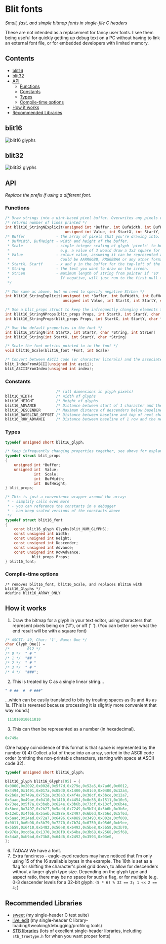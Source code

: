 # Blit fonts
 _Small, fast, and simple bitmap fonts in single-file C headers_

These are not intended as a replacement for fancy user fonts.
I see them being useful for quickly getting up debug text on a PC without having to link an external font file, or for embedded developers with limited memory.

## Contents
- [blit16](#blit16)
- [blit32](#blit32)
- [API](#api)
	- [Functions](#functions)
	- [Constants](#constants)
	- [Types](#types)
	- [Compile-time options](#compile-time-options)
- [How it works](#how-it-works)
- [Recommended Libraries](#recommended-libraries)

## blit16
![blit16 glyphs](img/blit16.png)

## blit32
![blit32 glyphs](img/blit32.png)

## API
_Replace the prefix if using a different font._

### Functions
``` c
/* Draw strings into a uint-based pixel buffer. Overwrites any pixels drawn to (no alpha). */
/* returns number of lines printed */
int blit16_StringNExplicit(unsigned int *Buffer, int BufWidth, int BufHeight, int Scale,
                           unsigned int Value, int StartX, int StartY, char *String, int StrLen);
/* Buffer              - the array of pixels that you're drawing into.
 * BufWidth, BufHeight - width and height of the buffer.
 * Scale               - simple integer scaling of glyph 'pixels' to buffer pixels.
 *                       e.g. a value of 3 would draw a 3x3 square for each 'pixel'.
 * Value               - colour value, assuming it can be represented as a uint.
 *                       Could be AARRGGBB, RRGGBBAA or any other formation.
 * StartX, StartY      - x and y in the buffer for the top-left of the glyph's bounding box.
 * String              - the text you want to draw on the screen.
 * StrLen              - maximum length of string from pointer if '\0' is not hit first.
 *                       If negative, will just run to the first null terminator.
 */

/* The same as above, but no need to specify negative StrLen */
int blit16_StringExplicit(unsigned int *Buffer, int BufWidth, int BufHeight, int Scale,
                          unsigned int Value, int StartX, int StartY, char *String)

/* Use a blit_props struct to keep the infrequently changing elements together */
int blit16_StringNProps(blit_props Props, int StartX, int StartY, char *String, int StrLen)
int blit16_StringProps(blit_props Props, int StartX, int StartY, char *String)

/* Use the default properties in the font */
int blit16_StringN(int StartX, int StartY, char *String, int StrLen)
int blit16_String(int StartX, int StartY, char *String)

/* Scale the font metrics pointed to in the font */
void blit16_Scale(blit16_font *Font, int Scale)

/* Convert between ASCII code (or character literals) and the associated glyph index. */
blit_IndexFromASCII(unsigned int ascii);
blit_ASCIIFromIndex(unsigned int index);
```

### Constants
``` c
                       /* (all dimensions in glyph pixels)                    */
blit16_WIDTH           /* Width of glyphs                                     */
blit16_HEIGHT          /* Height of glyphs                                    */
blit16_ADVANCE         /* Distance between start of 1 character and the next  */
blit16_DESCENDER       /* Maximum distance of descenders below baseline       */
blit16_BASELINE_OFFSET /* Distance between baseline and top of next character */
blit16_ROW_ADVANCE     /* Distance between baseline of 1 row and the next     */
```

### Types
``` c
typedef unsigned short blit16_glyph;

/* Keep infrequently changing properties together, see above for explanations */
typedef struct blit_props
{
	unsigned int *Buffer;
	unsigned int  Value;
	         int  Scale;
	         int  BufWidth;
	         int  BufHeight;
} blit_props;

/* This is just a convenience wrapper around the array:
 * - simplify calls even more
 * - you can reference the constants in a debugger
 * - can keep scaled versions of the constants above
 */
typedef struct blit16_font
{
	const blit16_glyph Glyphs[blit_NUM_GLYPHS];
	const unsigned int Width;
	const unsigned int Height;
	const unsigned int Descender;
	const unsigned int Advance;
	const unsigned int RowAdvance;
	        blit_props Props;
} blit16_font;
```

### Compile-time options
```
/* removes blit16_font, blit16_Scale, and replaces Blit16 with blit16_Glyphs */
#define blit16_ARRAY_ONLY
```

## How it works 
1) Draw the bitmap for a glyph in your text editor, using characters that represent pixels being on ('#'), or off (' ').
(You can better see what the end result will be with a square font)
``` c
/* ASCII: 49, Char: '1', Name: One */
char Glyph_One[] =
/*        012 */
/* 0 */  " # "
/* 1 */  "## "
/* 2 */  " # "
/* 3 */  " # "
/* 4 */  "###";
```
2) This is treated by C as a single linear string...
``` c
" # ##  #  # ###"
```
...which can be easily translated to bits by treating spaces as 0s and #s as 1s.
(This is reversed because processing it is slightly more convenient that way round.)
``` c
 111010010011010
```
3) This can then be represented as a number (in hexadecimal).
``` c
0x749a
```
(One happy coincidence of this format is that space is represented by the number 0)
4) Collect a lot of these into an array, sorted in the ASCII code order (omitting the non-printable characters, starting with space at ASCII code 32).
``` c
typedef unsigned short blit16_glyph;

blit16_glyph blit16_Glyphs[95] = {
0x0000,0x2092,0x002d,0x5f7d,0x279e,0x52a5,0x7ad6,0x0012,
0x4494,0x1491,0x017a,0x05d0,0x1400,0x01c0,0x0400,0x12a4,
0x2b6a,0x749a,0x752a,0x38a3,0x4f4a,0x38cf,0x3bce,0x12a7,
0x3aae,0x49ae,0x0410,0x1410,0x4454,0x0e38,0x1511,0x10e3,
0x73ee,0x5f7a,0x3beb,0x624e,0x3b6b,0x73cf,0x13cf,0x6b4e,
0x5bed,0x7497,0x2b27,0x5add,0x7249,0x5b7d,0x5b6b,0x3b6e,
0x12eb,0x4f6b,0x5aeb,0x388e,0x2497,0x6b6d,0x256d,0x5f6d,
0x5aad,0x24ad,0x72a7,0x6496,0x4889,0x3493,0x002a,0xf000,
0x0011,0x6b98,0x3b79,0x7270,0x7b74,0x6750,0x95d6,0xb9ee,
0x5b59,0x6410,0xb482,0x56e8,0x6492,0x5be8,0x5b58,0x3b70,
0x976a,0xcd6a,0x1370,0x38f0,0x64ba,0x3b68,0x2568,0x5f68,
0x54a8,0xb9ad,0x73b8,0x64d6,0x2492,0x3593,0x03e0,
};

```
6) TADAA! We have a font.
7) Extra fanciness - eagle-eyed readers may have noticed that I'm only using 15 of the 16 available bytes in the example.
The 16th is set as a flag for shifting the character's pixel grid down, to allow for descenders without a larger glyph type size.
Depending on the glyph type and aspect ratio, there may be no space for such a flag, or for multiple (e.g. 0-3 descender levels for a 32-bit glyph: `(5 * 6) % 32 == 2; 1 << 2 == 4;`)

## Recommended Libraries
- [sweet](https://github.com/azmr/sweet) (my single-header C test suite)
- [live_edit](https://github.com/azmr/live_edit) (my single-header C library-loading/tweaking/debugging/profiling tools)
- [STB libraries](https://github.com/nothings/stb) (lots of excellent single-header libraries, including `stb_truetype.h` for when you want proper fonts)

